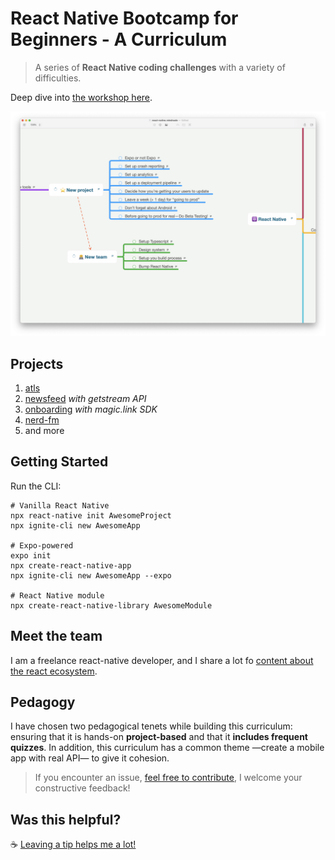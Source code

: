 # React Native Bootcamp for Beginners - A Curriculum

> A series of **React Native coding challenges** with a variety of difficulties.

Deep dive into [the workshop here](https://davidl.fr/workshop).

![Mindmap](./react-native-mindmap-project.png)

## Projects

1. [atls](./hackathon/atls/)
1. [newsfeed](./hackathon/newsfeed/) _with getstream API_
1. [onboarding](./hackathon/onboarding/) _with magic.link SDK_
1. [nerd-fm](./hackathon/nerd-fm/)
1. and more

## Getting Started

Run the CLI:

```console
# Vanilla React Native
npx react-native init AwesomeProject
npx ignite-cli new AwesomeApp

# Expo-powered
expo init
npx create-react-native-app
npx ignite-cli new AwesomeApp --expo

# React Native module
npx create-react-native-library AwesomeModule
```

## Meet the team

I am a freelance react-native developer, and I share a lot fo [content about the react ecosystem](https://twitter.com/flexbox_).

## Pedagogy

I have chosen two pedagogical tenets while building this curriculum: ensuring that it is hands-on **project-based** and that it **includes frequent quizzes**. In addition, this curriculum has a common theme —create a mobile app with real API— to give it cohesion.

> If you encounter an issue, [feel free to contribute](https://github.com/flexbox/react-native-workshop/issues/new), I welcome your constructive feedback!

## Was this helpful?

☕️ [Leaving a tip helps me a lot!](https://www.buymeacoffee.com/flexbox)
